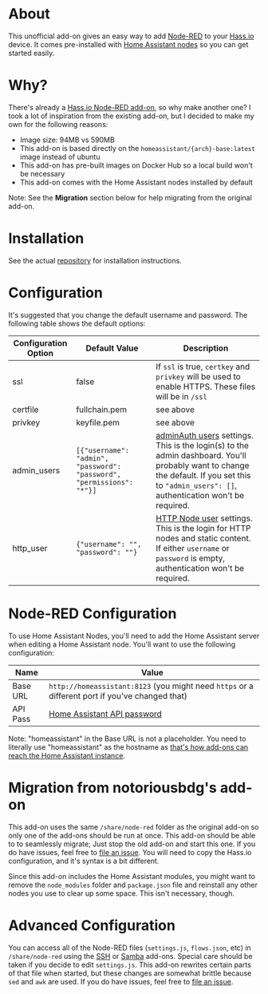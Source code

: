 # About

This unofficial add-on gives an easy way to add [Node-RED](https://nodered.org/) to your [Hass.io](https://home-assistant.io/hassio/) device. It comes pre-installed with [Home Assistant nodes](https://github.com/AYapejian/node-red-contrib-home-assistant) so you can get started easily.

# Why?

There's already a [Hass.io Node-RED add-on](https://github.com/notoriousbdg/hassio-addons/tree/master/node-red), so why make another one? I took a lot of inspiration from the existing add-on, but I decided to make my own for the following reasons:

* Image size: 94MB vs 590MB
* This add-on is based directly on the `homeassistant/{arch}-base:latest` image instead of ubuntu
* This add-on has pre-built images on Docker Hub so a local build won't be necessary
* This add-on comes with the Home Assistant nodes installed by default

Note: See the **Migration** section below for help migrating from the original add-on.

# Installation

See the actual [repository](https://github.com/korylprince/hassio-node-red/) for installation instructions.

# Configuration

It's suggested that you change the default username and password. The following table shows the default options:

Configuration Option | Default Value | Description
---------------------|---------------|--------------
ssl | false | If `ssl` is true, `certkey` and `privkey` will be used to enable HTTPS. These files will be in `/ssl`
certfile | fullchain.pem | see above
privkey | keyfile.pem | see above
admin_users | `[{"username": "admin", "password": "password", "permissions": "*"}]` | [adminAuth users](https://nodered.org/docs/security#usernamepassword-based-authentication) settings. This is the login(s) to the admin dashboard. You'll probably want to change the default. If you set this to `"admin_users": []`, authentication won't be required.
http_user | `{"username": "", "password": ""}` | [HTTP Node user](https://nodered.org/docs/security#http-node-security) settings. This is the login for HTTP nodes and static content. If either `username` or `password` is empty, authentication won't be required.


# Node-RED Configuration

To use Home Assistant Nodes, you'll need to add the Home Assistant server when editing a Home Assistant node. You'll want to use the following configuration:

Name | Value
-----|-------
Base URL | `http://homeassistant:8123` (you might need `https` or a different port if you've changed that)
API Pass | [Home Assistant API password](https://home-assistant.io/components/http/)

Note: "homeassistant" in the Base URL is not a placeholder. You need to literally use "homeassistant" as the hostname as [that's how add-ons can reach the Home Assistant instance](https://home-assistant.io/developers/hassio/addon_communication/#home-assistant).

# Migration from notoriousbdg's add-on

This add-on uses the same `/share/node-red` folder as the original add-on so only one of the add-ons should be run at once. This add-on should be able to to seamlessly migrate; Just stop the old add-on and start this one. If you do have issues, feel free to [file an issue](https://github.com/korylprince/hassio-node-red/issues). You will need to copy the Hass.io configuration, and it's syntax is a bit different.

Since this add-on includes the Home Assistant modules, you might want to remove the `node_modules` folder and `package.json` file and reinstall any other nodes you use to clear up some space. This isn't necessary, though.

# Advanced Configuration

You can access all of the Node-RED files (`settings.js`, `flows.json`, etc) in `/share/node-red` using the [SSH](https://home-assistant.io/addons/ssh/) or [Samba](https://home-assistant.io/addons/samba/) add-ons. Special care should be taken if you decide to edit `settings.js`. This add-on rewrites certain parts of that file when started, but these changes are somewhat brittle because `sed` and  `awk` are used. If you do have issues, feel free to [file an issue](https://github.com/korylprince/hassio-node-red/issues).
